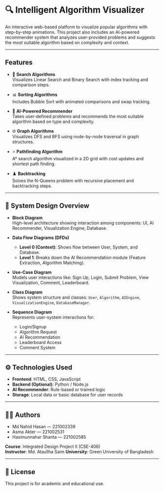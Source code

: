 # 🔍 Intelligent Algorithm Visualizer

An interactive web-based platform to visualize popular algorithms with step-by-step animations. This project also includes an AI-powered recommender system that analyzes user-provided problems and suggests the most suitable algorithm based on complexity and context.

---

## Features

- 🔎 **Search Algorithms**  
  Visualizes Linear Search and Binary Search with index tracking and comparison steps.

- 📊 **Sorting Algorithms**  
  Includes Bubble Sort with animated comparisons and swap tracking.

- 🧠 **AI-Powered Recommender**  
  Takes user-defined problems and recommends the most suitable algorithm based on type and complexity.

- 🌐 **Graph Algorithms**  
  Visualizes DFS and BFS using node-by-node traversal in graph structures.

- ⭐ **Pathfinding Algorithm**  
  A* search algorithm visualized in a 2D grid with cost updates and shortest path finding.

- ♟️ **Backtracking**  
  Solves the N-Queens problem with recursive placement and backtracking steps.

---

## 🧩 System Design Overview

- **Block Diagram**  
  High-level architecture showing interaction among components: UI, AI Recommender, Visualization Engine, Database.

- **Data Flow Diagrams (DFDs)**  
  - **Level 0 (Context)**: Shows flow between User, System, and Database.  
  - **Level 1**: Breaks down the AI Recommendation module (Feature Extraction, Algorithm Matching).

- **Use-Case Diagram**  
  Models user interactions like: Sign Up, Login, Submit Problem, View Visualization, Comment, Leaderboard.

- **Class Diagram**  
  Shows system structure and classes: `User`, `Algorithm`, `AIEngine`, `VisualizationEngine`, `DatabaseManager`.

- **Sequence Diagram**  
  Represents user-system interactions for:
  - Login/Signup
  - Algorithm Request
  - AI Recommendation
  - Leaderboard Access
  - Comment System

---

## ⚙️ Technologies Used

- **Frontend**: HTML, CSS, JavaScript  
- **Backend (Optional)**: Python / Node.js  
- **AI Recommender**: Rule-based or trained logic  
- **Storage**: Local data or basic database for user records

---
## 👩‍💻 Authors

- Md Nahid Hasan — 221002339  
- Asma Akter — 221002531  
- Hasimunnahar Shanta — 221002585

**Course**: Integrated Design Project II (CSE-406)  
**Instructor**: Md. Ataullha Saim
**University**: Green University of Bangladesh

---

## 📜 License

This project is for academic and educational use.
